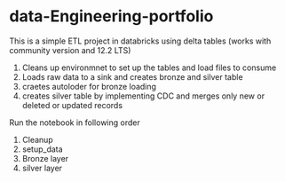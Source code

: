# data-Engineering-portfolio


This is a simple ETL project in databricks using delta tables (works with community version and  12.2 LTS)
1. Cleans up environmnet to set up the tables and load files to consume
2. Loads raw data to a sink and creates bronze and silver table
3. craetes autoloder for bronze loading
4. creates silver table by implementing CDC and merges only new or deleted or updated records


Run the notebook in following order
1. Cleanup
2. setup_data
3. Bronze layer
4. silver layer
